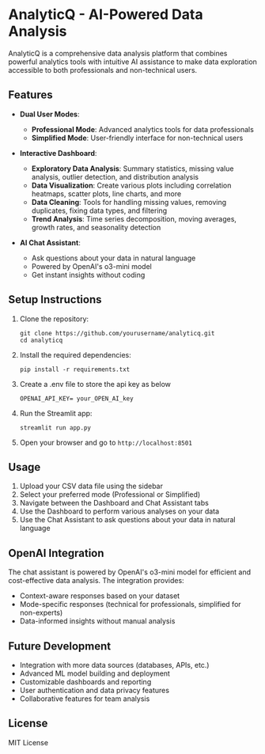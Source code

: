 # AnalyticQ - AI-Powered Data Analysis

AnalyticQ is a comprehensive data analysis platform that combines powerful analytics tools with intuitive AI assistance to make data exploration accessible to both professionals and non-technical users.

## Features

- **Dual User Modes**:
  - **Professional Mode**: Advanced analytics tools for data professionals
  - **Simplified Mode**: User-friendly interface for non-technical users

- **Interactive Dashboard**:
  - **Exploratory Data Analysis**: Summary statistics, missing value analysis, outlier detection, and distribution analysis
  - **Data Visualization**: Create various plots including correlation heatmaps, scatter plots, line charts, and more
  - **Data Cleaning**: Tools for handling missing values, removing duplicates, fixing data types, and filtering
  - **Trend Analysis**: Time series decomposition, moving averages, growth rates, and seasonality detection

- **AI Chat Assistant**:
  - Ask questions about your data in natural language
  - Powered by OpenAI's o3-mini model
  - Get instant insights without coding

## Setup Instructions

1. Clone the repository:
   ```
   git clone https://github.com/yourusername/analyticq.git
   cd analyticq
   ```

2. Install the required dependencies:
   ```
   pip install -r requirements.txt
   ```
3. Create a .env file to store the api key as below
   ```
   OPENAI_API_KEY= your_OPEN_AI_key
   ```
4. Run the Streamlit app:
   ```
   streamlit run app.py
   ```

5. Open your browser and go to `http://localhost:8501`

## Usage

1. Upload your CSV data file using the sidebar
2. Select your preferred mode (Professional or Simplified)
3. Navigate between the Dashboard and Chat Assistant tabs
4. Use the Dashboard to perform various analyses on your data
5. Use the Chat Assistant to ask questions about your data in natural language

## OpenAI Integration

The chat assistant is powered by OpenAI's o3-mini model for efficient and cost-effective data analysis. The integration provides:

- Context-aware responses based on your dataset
- Mode-specific responses (technical for professionals, simplified for non-experts)
- Data-informed insights without manual analysis

## Future Development

- Integration with more data sources (databases, APIs, etc.)
- Advanced ML model building and deployment
- Customizable dashboards and reporting
- User authentication and data privacy features
- Collaborative features for team analysis

## License

MIT License 

